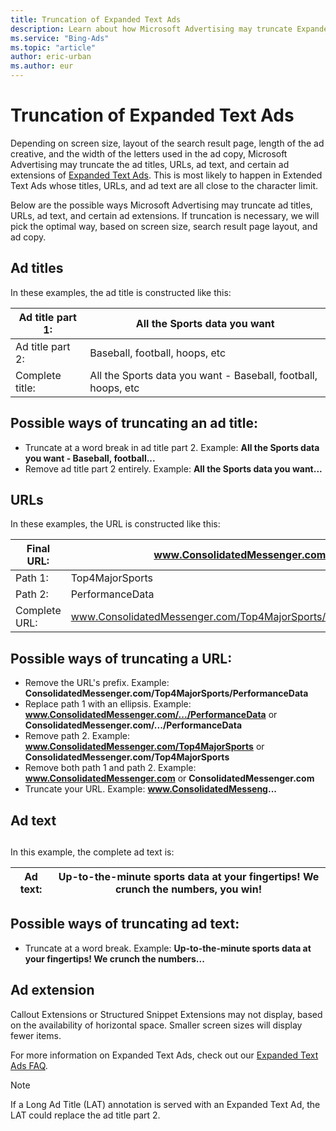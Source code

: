 ```yaml
---
title: Truncation of Expanded Text Ads
description: Learn about how Microsoft Advertising may truncate Expanded Text Ads, depending on screen size and display format of the search results page.
ms.service: "Bing-Ads"
ms.topic: "article"
author: eric-urban
ms.author: eur
---
```


# Truncation of Expanded Text Ads

Depending on screen size, layout of the search result page, length of the ad creative, and the width of the letters used in the ad copy, Microsoft Advertising may truncate the ad titles, URLs, ad text, and certain ad extensions of [Expanded Text Ads](./hlp_BA_CONC_EXTA_FAQ.md). This is most likely to happen in Extended Text Ads whose titles, URLs, and ad text are all close to the character limit.

Below are the possible ways Microsoft Advertising may truncate ad titles, URLs, ad text, and certain ad extensions. If truncation is necessary, we will pick the optimal way, based on screen size, search result page layout, and ad copy.

## Ad titles
In these examples, the ad title is constructed like this:

|Ad title part 1:|All the Sports data you want|
|---|---|
|Ad title part 2:|Baseball, football, hoops, etc|
|Complete title:|All the Sports data you want - Baseball, football, hoops, etc|

## Possible ways of truncating an ad title:

- Truncate at a word break in ad title part 2. Example: **All the Sports data you want - Baseball, football...**
- Remove ad title part 2 entirely. Example: **All the Sports data you want...**

## URLs
In these examples, the URL is constructed like this:

|Final URL:|www.ConsolidatedMessenger.com|
|---|---|
|Path 1:|Top4MajorSports|
|Path 2:|PerformanceData|
|Complete URL:|www.ConsolidatedMessenger.com/Top4MajorSports/PerformanceData|

## Possible ways of truncating a URL:

- Remove the URL's prefix. Example: **ConsolidatedMessenger.com/Top4MajorSports/PerformanceData**
- Replace path 1 with an ellipsis. Example: **www.ConsolidatedMessenger.com/.../PerformanceData** or  **ConsolidatedMessenger.com/.../PerformanceData**
- Remove path 2. Example: **www.ConsolidatedMessenger.com/Top4MajorSports** or **ConsolidatedMessenger.com/Top4MajorSports**
- Remove both path 1 and path 2. Example: **www.ConsolidatedMessenger.com** or **ConsolidatedMessenger.com**
- Truncate your URL. Example: **www.ConsolidatedMesseng...**

## Ad text
## 

In this example, the complete ad text is:

|Ad text:|Up-to-the-minute sports data at your fingertips! We crunch the numbers, you win!|
|---|---|

## Possible ways of truncating ad text:

- Truncate at a word break. Example: **Up-to-the-minute sports data at your fingertips! We crunch the numbers...**

## Ad extension
Callout Extensions or Structured Snippet Extensions may not display, based on the availability of horizontal space. Smaller screen sizes will display fewer items.

For more information on Expanded Text Ads, check out our [Expanded Text Ads FAQ](./hlp_BA_CONC_EXTA_FAQ.md).

> [!NOTE]
> If a Long Ad Title (LAT) annotation is served with an Expanded Text Ad, the LAT could replace the ad title part 2.


